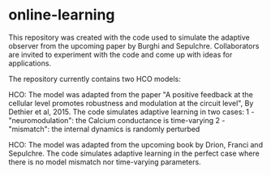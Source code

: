 # online-learning
This repository was created with the code used to simulate the adaptive observer from the upcoming paper by Burghi and Sepulchre. 
Collaborators are invited to experiment with the code and come up with ideas for applications.

The repository currently contains two HCO models:

HCO: The model was adapted from the paper "A positive feedback at the cellular level promotes robustness and modulation at the 
circuit level", By Dethier et al, 2015. 
The code simulates adaptive learning in two cases:
1 - "neuromodulation": the Calcium conductance is time-varying
2 - "mismatch": the internal dynamics is randomly perturbed

HCO: The model was adapted from the upcoming book by Drion, Franci and Sepulchre.
The code simulates adaptive learning in the perfect case where there is no model mismatch nor time-varying parameters.
